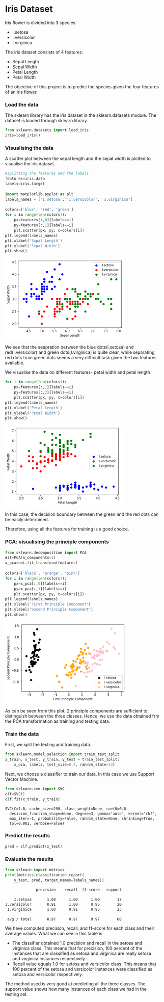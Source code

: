 
# Iris Dataset 

Iris flower is divided into 3 species:
- I.setosa
- I.versicolor
- I.virginica

The iris dataset consists of 4 features:
- Sepal Length
- Sepal Width
- Petal Length
- Petal Width

The objective of this project is to predict the species given the four features of an iris flower.

### Load the data
The sklearn library has the iris dataset in the sklearn.datasets module. The dataset is loaded through sklearn library.


```python
from sklearn.datasets import load_iris
iris=load_iris()
```

### Visualising the data

A scatter plot between the sepal length and the sepal width is plotted to visualise the iris dataset.



```python
#splitting the features and the labels
features=iris.data
labels=iris.target

import matplotlib.pyplot as plt
labels_names = ['I.setosa', 'I.versicolor', 'I.virginica']

colors=['blue', 'red', 'green']
for i in range(len(colors)):
    px=features[:,0][labels==i]
    py=features[:,1][labels==i]
    plt.scatter(px, py, c=colors[i])
plt.legend(labels_names)
plt.xlabel('Sepal Length')
plt.ylabel('Sepal Width')
plt.show()
```


![png](output_3_0.png)


We see that the seapration between the blue dots(I.setosa) and red(I.versicolor) and green dots(I.virginica) is quite clear, while separating red dots from green dots seems a very difficult task given the two features available.

We visualise the data on different features- petal width and petal length.


```python
for i in range(len(colors)):
    px=features[:,1][labels==i]
    py=features[:,2][labels==i]
    plt.scatter(px, py, c=colors[i])
plt.legend(labels_names)
plt.xlabel('Petal Length')
plt.ylabel('Petal Width')
plt.show()
```


![png](output_5_0.png)


In this case, the decision boundary between the green and the red dots can be easily determined.

Therefore, using all the features for training is a good choice.

### PCA: visualising the principle components


```python
from sklearn.decomposition import PCA
est=PCA(n_components=2)
x_pca=est.fit_transform(features)

colors=['black', 'orange', 'pink']
for i in range(len(colors)):
    px=x_pca[:,0][labels==i]
    py=x_pca[:,1][labels==i]
    plt.scatter(px, py, c=colors[i])
plt.legend(labels_names)
plt.xlabel('First Principle Component')
plt.ylabel('Second Principle Component')
plt.show()
```


![png](output_7_0.png)


As can be seen from this plot, 2 principle components are sufficient to distinguish between the three classes. Hence, we use the data obtained frm the PCA transformation as training and testing data.


### Train the data

First, we split the testing and training data.


```python
from sklearn.model_selection import train_test_split
x_train, x_test, y_train, y_test = train_test_split(
    x_pca, labels, test_size=0.4, random_state=33)
```

Next, we choose a classifier to train our data. In this case we use Support Vector Machine.


```python
from sklearn.svm import SVC
clf=SVC()
clf.fit(x_train, y_train)
```




    SVC(C=1.0, cache_size=200, class_weight=None, coef0=0.0,
      decision_function_shape=None, degree=3, gamma='auto', kernel='rbf',
      max_iter=-1, probability=False, random_state=None, shrinking=True,
      tol=0.001, verbose=False)



### Predict the results


```python
pred = clf.predict(x_test)
```

### Evaluate the results


```python
from sklearn import metrics
print(metrics.classification_report(
    y_test, pred, target_names=labels_names))
```

                  precision    recall  f1-score   support
    
        I.setosa       1.00      1.00      1.00        17
    I.versicolor       0.91      1.00      0.95        20
     I.virginica       1.00      0.91      0.95        23
    
     avg / total       0.97      0.97      0.97        60
    


We have computed precision, recall, and f1-score for each class and their average values. What we can see in this table is:

- The classifier obtained 1.0 precision and recall in the setosa and virginica class. This means that for precision, 100 percent of the instances that are classified as setosa and virginica are really setosa and virginica instances respectively. 
- Recall value equals 1.0 for setosa and versicolor class. This means that 100 percent of the setosa and versicolor instances were classified as setosa and versicolor respectively.

The method used is very good at predicting all the three classes. The support value shows how many instances of each class we had in the testing set.
